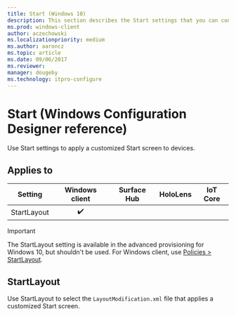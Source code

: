 ```yaml
---
title: Start (Windows 10)
description: This section describes the Start settings that you can configure in provisioning packages for Windows 10 using Windows Configuration Designer.
ms.prod: windows-client
author: aczechowski
ms.localizationpriority: medium
ms.author: aaroncz
ms.topic: article
ms.date: 09/06/2017
ms.reviewer: 
manager: dougeby
ms.technology: itpro-configure
---
```


# Start (Windows Configuration Designer reference)

Use Start settings to apply a customized Start screen to devices.

## Applies to

| Setting   | Windows client | Surface Hub | HoloLens | IoT Core |
| --- | :---: | :---: | :---: | :---: | 
| StartLayout | ✔️  | |  |  |

>[!IMPORTANT]
>The StartLayout setting is available in the advanced provisioning for Windows 10, but shouldn't be used. For Windows client, use [Policies > StartLayout](wcd-policies.md#start).

## StartLayout

Use StartLayout to select the `LayoutModification.xml` file that applies a customized Start screen.

